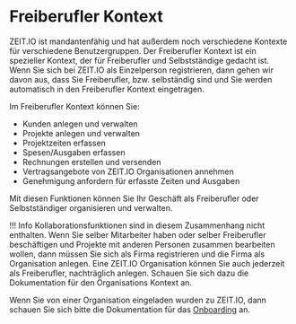 # Freiberufler Kontext

ZEIT.IO ist mandantenfähig und hat außerdem noch verschiedene Kontexte für verschiedene Benutzergruppen. 
Der Freiberufler Kontext ist ein spezieller Kontext, der für Freiberufler und Selbstständige gedacht ist. 
Wenn Sie sich bei ZEIT.IO als Einzelperson registrieren, dann gehen wir davon aus, dass Sie Freiberufler, 
bzw. selbständig sind und Sie werden automatisch in den Freiberufler Kontext eingetragen.

Im Freiberufler Kontext können Sie: 

 - Kunden anlegen und verwalten
 - Projekte anlegen und verwalten
 - Projektzeiten erfassen 
 - Spesen/Ausgaben erfassen 
 - Rechnungen erstellen und versenden
 - Vertragsangebote von ZEIT.IO Organisationen annehmen 
 - Genehmigung anfordern für erfasste Zeiten und Ausgaben

Mit diesen Funktionen können Sie Ihr Geschäft als Freiberufler oder Selbstständiger organisieren und verwalten.

!!! Info
    Kollaborationsfunktionen sind in diesem Zusammenhang nicht enthalten. Wenn Sie selber Mitarbeiter haben 
    oder selber Freiberufler beschäftigen und Projekte mit anderen Personen zusammen bearbeiten wollen, dann 
    müssen Sie sich als Firma registrieren und die Firma als Organisation anlegen. Eine ZEIT.IO Organisation
    können Sie auch jederzeit als Freiberufler, nachträglich anlegen. Schauen Sie sich dazu die Dokumentation
    für den Organisations Kontext an. 

Wenn Sie von einer Organisation eingeladen wurden zu ZEIT.IO, dann schauen Sie sich bitte die Dokumentation
für das [Onboarding](/freiberufler/onboarding) an.
